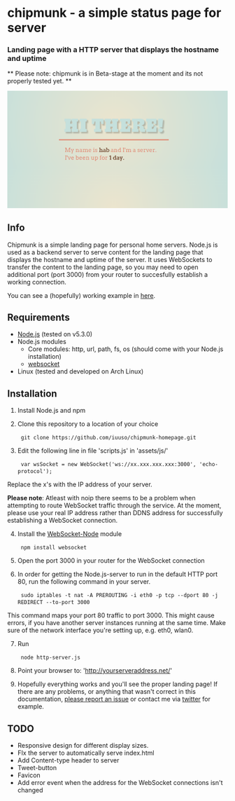 chipmunk - a simple status page for server
================

### Landing page with a HTTP server that displays the hostname and uptime

** Please note: chipmunk is in Beta-stage at the moment and its not properly tested yet. **

![chipmunk on hab.ddns.net](https://raw.githubusercontent.com/iuuso/chipmunk-homepage/master/screenshots/screenshot-1.png "Screenshot")

## Info

Chipmunk is a simple landing page for personal home servers. Node.js is used as a backend server to serve content for the landing page that displays the hostname and uptime of the server. It uses WebSockets to transfer the content to the landing page, so you may need to open additional port (port 3000) from your router to succesfully establish a working connection. 

You can see a (hopefully) working example in [here](http://hab.ddns.net/index.html).

## Requirements

 - [Node.js](https://nodejs.org/en/) (tested on v5.3.0)
 - Node.js modules
    - Core modules: http, url, path, fs, os (should come with your Node.js installation)
    - [websocket](https://github.com/theturtle32/WebSocket-Node)
 - Linux (tested and developed on Arch Linux)

## Installation

1. Install Node.js and npm
2. Clone this repository to a location of your choice

        git clone https://github.com/iuuso/chipmunk-homepage.git

3. Edit the following line in file 'scripts.js' in 'assets/js/'
    
        var wsSocket = new WebSocket('ws://xx.xxx.xxx.xxx:3000', 'echo-protocol');

 Replace the x's with the IP address of your server. 
 
   **Please note**: Atleast with noip there seems to be a problem when attempting to route WebSocket traffic through the service. At the moment, please use your real IP address rather than DDNS address for successfully establishing a WebSocket connection.

4. Install the [WebSocket-Node](https://github.com/theturtle32/WebSocket-Node.git) module

        npm install websocket

5. Open the port 3000 in your router for the WebSocket connection
6. In order for getting the Node.js-server to run in the default HTTP port 80, run the following command in your server.

        sudo iptables -t nat -A PREROUTING -i eth0 -p tcp --dport 80 -j REDIRECT --to-port 3000

This command maps your port 80 traffic to port 3000. This might cause errors, if you have another server instances running at the same time. Make sure of the network interface you're setting up, e.g. eth0, wlan0.

7. Run

        node http-server.js

8. Point your browser to: 'http://yourserveraddress.net/'
9. Hopefully everything works and you'll see the proper landing page! If there are any problems, or anything that wasn't correct in this documentation, [please report an issue](https://github.com/iuuso/chipmunk-homepage/issues) or contact me via [twitter](https://twitter.com/iuuso) for example.

## TODO

 - Responsive design for different display sizes.
 - FIx the server to automatically serve index.html
 - Add Content-type header to server
 - Tweet-button
 - Favicon
 - Add error event when the address for the WebSocket connections isn't changed